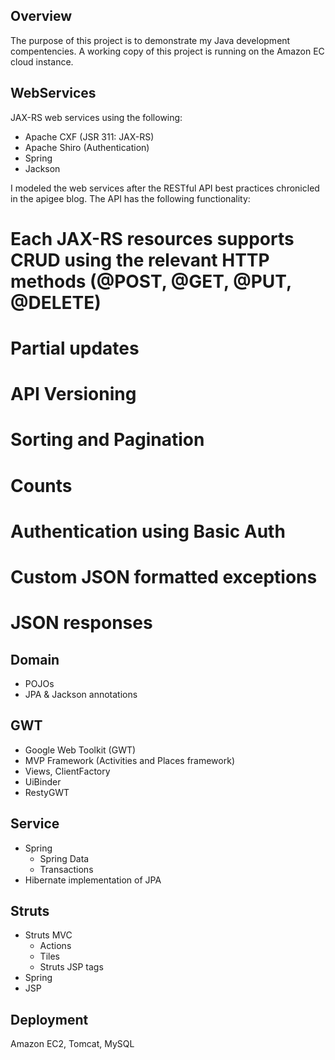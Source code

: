 ## Overview

The purpose of this project is to demonstrate my Java development compentencies.  A working copy of this project is running on the Amazon EC cloud instance.

## WebServices
JAX-RS web services using the following:
* Apache CXF (JSR 311: JAX-RS)
* Apache Shiro (Authentication)
* Spring
* Jackson

I modeled the web services after the RESTful API best practices chronicled in the apigee blog.  The API has the following functionality:
# Each JAX-RS resources supports CRUD using the relevant HTTP methods (@POST, @GET, @PUT, @DELETE)
# Partial updates
# API Versioning
# Sorting and Pagination
# Counts
# Authentication using Basic Auth
# Custom JSON formatted exceptions
# JSON responses

## Domain
* POJOs
* JPA & Jackson annotations

## GWT
* Google Web Toolkit (GWT)
* MVP Framework (Activities and Places framework)
* Views, ClientFactory
* UiBinder
* RestyGWT

## Service
* Spring
    - Spring Data
    - Transactions
* Hibernate implementation of JPA

## Struts
* Struts MVC
    - Actions
    - Tiles
    - Struts JSP tags
* Spring
* JSP

## Deployment
Amazon EC2, Tomcat, MySQL